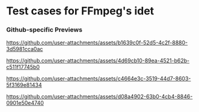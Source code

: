 # Test cases for FFmpeg's idet



### Github-specific Previews

https://github.com/user-attachments/assets/b1639c0f-52d5-4c2f-8880-3d5981cca0ac

https://github.com/user-attachments/assets/4d69cb10-89ea-4521-b62b-c511f17745b0

https://github.com/user-attachments/assets/c4664e3c-3519-44d7-8603-5f3169e81434

https://github.com/user-attachments/assets/d08a4902-63b0-4cb4-8846-0901e50e4740
